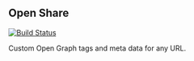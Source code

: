 ## Open Share

[![Build Status](https://travis-ci.org/thomaswelton/openshare.svg)](https://travis-ci.org/thomaswelton/openshare)

Custom Open Graph tags and meta data for any URL.
